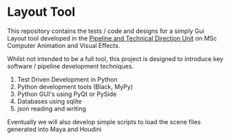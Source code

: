 # Layout Tool

This repository contains the tests / code and designs for a simply Gui Layout tool developed in the [Pipeline and Technical Direction Unit](https://nccastaff.bournemouth.ac.uk/jmacey/msc/PipeLineAndTD/) on MSc Computer Animation and Visual Effects.

Whilst not intended to be a full tool, this project is designed to introduce key software / pipeline development techniques. 

1. Test Driven Development in Python
2. Python development tools (Black, MyPy)
3. Python GUI's using PyQt or PySide
4. Databases using sqlite
5. json reading and writing

Eventually we will also develop simple scripts to load the scene files generated into Maya and Houdini